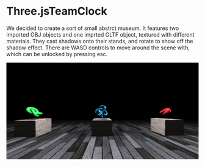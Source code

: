 # Three.jsTeamClock

We decided to create a sort of small abstrct museum. It features two imported OBJ objects and one imprted GLTF object, textured with different materials. They cast shadows onto their stands, and rotate to show off the shadow effect. There are WASD controls to move around the scene with, which can be unlocked by pressing esc.

![Output Screenshot](https://github.com/Gorvunculus/Three.jsTeamClock/blob/main/Capture.PNG?raw=true)
